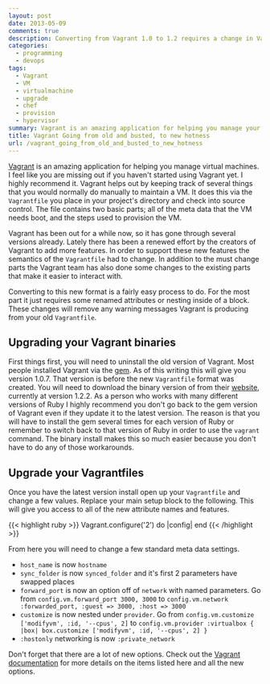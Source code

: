 ```yaml
---
layout: post
date: 2013-05-09
comments: true
description: Converting from Vagrant 1.0 to 1.2 requires a change in Vagrantfile too
categories:
  - programming
  - devops
tags:
  - Vagrant
  - VM
  - virtualmachine
  - upgrade
  - chef
  - provision
  - hypervisor
summary: Vagrant is an amazing application for helping you manage your virtual machines. Renewed development effort by it's creators has brought us many new features. Unfortunately this forced a change in the semantics of the Vagrantfile. Here is how to do the most basic upgrades to remove the warning messages Vagrant creates from using the older file type.
title: Vagrant Going from old and busted, to new hotness
url: /vagrant_going_from_old_and_busted_to_new_hotness
---
```


[Vagrant][1] is an amazing application for helping you manage virtual machines. I feel like you are missing out if you haven't started using Vagrant yet. I highly recommend it. Vagrant helps out by keeping track of several things that you would normally do manually to maintain a VM. It does this via the `Vagrantfile` you place in your project's directory and check into source control. The file contains two basic parts; all of the meta data that the VM needs boot, and the steps used to provision the VM.

Vagrant has been out for a while now, so it has gone through several versions already. Lately there has been a renewed effort by the creators of Vagrant to add more features. In order to support these new features the semantics of the `Vagrantfile` had to change. In addition to the must change parts the Vagrant team has also done some changes to the existing parts that make it easier to interact with.

Converting to this new format is a fairly easy process to do. For the most part it just requires some renamed attributes or nesting inside of a block. These changes will remove any warning messages Vagrant is producing from your old `Vagrantfile`.

## Upgrading your Vagrant binaries

First things first, you will need to uninstall the old version of Vagrant. Most people installed Vagrant via the [gem][4]. As of this writing this will give you version 1.0.7. That version is before the new `Vagrantfile` format was created. You will need to download the binary version of from their [website][3], currently at version 1.2.2. As a person who works with many different versions of Ruby I highly recommend you don't go back to the gem version of Vagrant even if they update it to the latest version. The reason is that you will have to install the gem several times for each version of Ruby or remember to switch back to that version of Ruby in order to use the `vagrant` command. The binary install makes this so much easier because you don't have to do any of those workarounds.

## Upgrade your Vagrantfiles

Once you have the latest version install open up your `Vagrantfile` and change a few values. Replace your main setup block to the following. This will give you access to all of the new attribute names and features.

{{< highlight ruby >}}
Vagrant.configure('2') do |config|
end
{{< /highlight >}}

From here you will need to change a few standard meta data settings.

* `host_name` is now `hostname`
* `sync_folder` is now `synced_folder` and it's first 2 parameters have swapped places
* `forward_port` is now an option off of `network` with named parameters. Go from `config.vm.forward_port 3000, 3000` to `config.vm.network :forwarded_port, :guest => 3000, :host => 3000`
* `customize` is now nested under `provider`. Go from `config.vm.customize ['modifyvm', :id, '--cpus', 2]` to `config.vm.provider :virtualbox { |box| box.customize ['modifyvm', :id, '--cpus', 2] }`
* `:hostonly` networking is now `:private_network`

Don't forget that there are a lot of new options. Check out the [Vagrant documentation][2] for more details on the items listed here and all the new options.

[1]: http://www.vagrantup.com/ "Vagrant"
[2]: http://docs.vagrantup.com/v2/ "Vagrant documentation"
[3]: http://downloads.vagrantup.com/ "Vagrant downloads"
[4]: http://rubygems.org/gems/vagrant "Vagrant gem on RubyGems"
